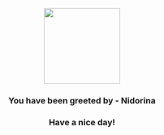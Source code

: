 <p align="center">
            <img src="https://raw.githubusercontent.com/PokeAPI/sprites/master/sprites/pokemon/30.png" width="150" height="150">
          </p>
          <h3 align="center">You have been greeted by - <b>Nidorina</b></h3>
          <h3 align="center">Have a nice day!</h3>
        